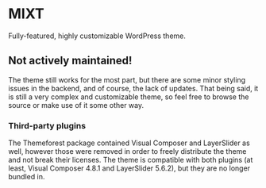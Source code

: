 # MIXT
Fully-featured, highly customizable WordPress theme.

## Not actively maintained!
The theme still works for the most part, but there are some minor styling issues in the backend, and of course, the lack of updates. That being said, it is still a very complex and customizable theme, so feel free to browse the source or make use of it some other way.

### Third-party plugins
The Themeforest package contained Visual Composer and LayerSlider as well, however those were removed in order to freely distribute the theme and not break their licenses. The theme is compatible with both plugins (at least, Visual Composer 4.8.1 and LayerSlider 5.6.2), but they are no longer bundled in.
